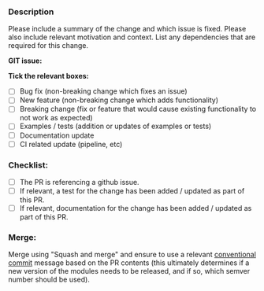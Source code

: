 ### Description

Please include a summary of the change and which issue is fixed. Please also include relevant motivation and context.
List any dependencies that are required for this change.

**GIT issue:**

**Tick the relevant boxes:**
- [ ] Bug fix (non-breaking change which fixes an issue)
- [ ] New feature (non-breaking change which adds functionality)
- [ ] Breaking change (fix or feature that would cause existing functionality to not work as expected)
- [ ] Examples / tests (addition or updates of examples or tests)
- [ ] Documentation update
- [ ] CI related update (pipeline, etc)

### Checklist:

- [ ] The PR is referencing a github issue.
- [ ] If relevant, a test for the change has been added / updated as part of this PR.
- [ ] If relevant, documentation for the change has been added / updated as part of this PR.

### Merge:
Merge using "Squash and merge" and ensure to use a relevant [conventional commit](https://www.conventionalcommits.org/) message based on the PR contents (this ultimately determines if a new version of the modules needs to be released, and if so, which semver number should be used).
